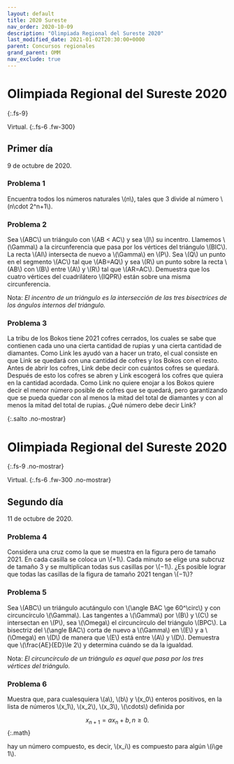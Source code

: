 ```yaml
---
layout: default
title: 2020 Sureste
nav_order: 2020-10-09
description: "Olimpiada Regional del Sureste 2020"
last_modified_date: 2021-01-02T20:30:00+0000
parent: Concursos regionales
grand_parent: OMM
nav_exclude: true
---
```


<link rel="stylesheet" href="{{ '/assets/css/just-the-docs-degAzul.css' | absolute_url }}">
<script>
    jtd.setTheme('degVerde');
</script>

<!--Enviado por José Hdz. Stgo. al correo polynomm@outlook.com el 1 de enero de 2021-->

# Olimpiada Regional del Sureste&nbsp;<span class="deg-sitio deg-sitio-texto">2020</span>
{:.fs-9}

Virtual.
{:.fs-6 .fw-300}

## <span class="deg-sitio deg-sitio-texto">Primer día</span>
9 de octubre de 2020.

### Problema&nbsp;<span class="deg-sitio deg-sitio-texto">1</span>

Encuentra todos los números naturales \\(n\\), tales que 3 divide al número \\(n\cdot 2^n+1\\).

### Problema&nbsp;<span class="deg-sitio deg-sitio-texto">2</span>

Sea \\(ABC\\) un triángulo con \\(AB < AC\\) y sea \\(I\\) su incentro. Llamemos \\(\Gamma\\) a la circunferencia que pasa por los vértices del triángulo \\(BIC\\). La recta \\(AI\\) intersecta de nuevo a \\(\Gamma\\) en \\(P\\). Sea \\(Q\\) un punto en el segmento \\(AC\\) tal que \\(AB=AQ\\) y sea \\(R\\) un punto sobre la recta \\(AB\\) con \\(B\\) entre \\(A\\) y \\(R\\) tal que \\(AR=AC\\). Demuestra que los cuatro vértices del cuadrilátero \\(IQPR\\) están sobre una misma circunferencia.

Nota: *El incentro de un triángulo es la intersección de las tres bisectrices de los ángulos internos del triángulo.*

### Problema&nbsp;<span class="deg-sitio deg-sitio-texto">3</span>

La tribu de los Bokos tiene 2021 cofres cerrados, los cuales se sabe que contienen cada uno una cierta cantidad de rupias y una cierta cantidad de diamantes. Como Link les ayudó van a hacer un trato, el cual consiste en que Link se quedará con una cantidad de cofres y los Bokos con el resto. Antes de abrir los cofres, Link debe decir con cuántos cofres se quedará. Después de esto los cofres se abren y Link escogerá los cofres que quiera en la cantidad acordada. Como Link no quiere enojar a los Bokos quiere decir el menor número posible de cofres que se quedará, pero garantizando que se pueda quedar con al menos la mitad del total de diamantes y con al menos la mitad del total de rupias.
¿Qué número debe decir Link?



<div></div>
{:.salto .no-mostrar}

# Olimpiada Regional del Sureste&nbsp;<span class="deg-sitio deg-sitio-texto">2020</span>
{:.fs-9 .no-mostrar}

Virtual.
{:.fs-6 .fw-300 .no-mostrar}

## <span class="deg-sitio deg-sitio-texto">Segundo día</span>
11 de octubre de 2020.

### Problema&nbsp;<span class="deg-sitio deg-sitio-texto">4</span>

Considera una cruz como la que se muestra en la figura pero de tamaño 2021. En cada casilla se coloca un \\(+1\\). Cada minuto se elige una subcruz de tamaño 3 y se multiplican todas sus casillas por \\(−1\\). ¿Es posible lograr que todas las casillas de la figura de tamaño 2021 tengan \\(−1\\)?

<div class="geo-app ratio-8-3"><div id="P4"></div></div>

### Problema&nbsp;<span class="deg-sitio deg-sitio-texto">5</span>

 Sea \\(ABC\\) un triángulo acutángulo con \\(\angle BAC \ge 60^\circ\\) y con circuncírculo \\(\Gamma\\). Las tangentes a \\(\Gamma\\) por \\(B\\) y \\(C\\) se intersectan en \\(P\\), sea \\(\Omega\\) el circuncírculo del triángulo
\\(BPC\\). La bisectriz del \\(\angle BAC\\) corta de nuevo a \\(\Gamma\\) en \\(E\\) y a \\(\Omega\\) en \\(D\\) de manera que \\(E\\) está entre \\(A\\) y \\(D\\). Demuestra que \\(\frac{AE}{ED}\le 2\\) y determina cuándo se da la igualdad.

Nota: *El circuncírculo de un triángulo es aquel que pasa por los tres vértices del triángulo.*

### Problema&nbsp;<span class="deg-sitio deg-sitio-texto">6</span>

Muestra que, para cualesquiera \\(a\\), \\(b\\) y \\(x_0\\) enteros positivos, en la lista de números \\(x_1\\), \\(x_2\\), \\(x_3\\), \\(\cdots\\) definida por

$$x_{n+1} = ax_n + b, n ≥ 0.$$
{:.math}

hay un número compuesto, es decir, \\(x_i\\) es compuesto para algún \\(i\ge 1\\).

<script type="text/javascript">
				function perspective(p){
					updateHelp(p);
					ggbApplet.setPerspective(p);
				}
                var P4 = {
                        "id":"P4",
                        "material_id":"wt5rwqyu",
                        "appName":"geometry",
                        "width":800,
                        "height":300,
                        "autoHeight":true,
                        "scaleContainerClass":"geo-app",
                        "allowUpscale":true
                        };
                var appletP4 = new GGBApplet(P4, '6.0', 'P4');
                window.onload = function() { 
                  appletP4.inject('P4');
                }
</script>